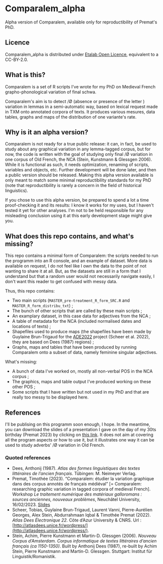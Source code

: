 # Comparalem_alpha
  Alpha version of Comparalem, available only for reproductibility of Premat's PhD.
  
## Licence
Comparalem_alpha is distributed under [Etalab Open Licence](https://www.etalab.gouv.fr/licence-ouverte-open-licence/), equivalent to a CC-BY-2.0.

## What is this?
  Comparalem is a set of R scripts I've wrote for my PhD on Medieval French grapho-phonological variation of final schwa.
  
  Comparalem's aim is to detect <e>/Ø (absence or presence of the letter <e>) variation in lemmas in a semi-automatic way, based on lexical request made in TXM onto annotated corpora of texts. It produces various mesures, data tables, graphs and maps of the distribution of one variante's rate.
  
## Why is it an alpha version?
  Comparalem is not ready for a true public release: it can, in fact, be used to study about any graphical variation in any lemma-tagged corpus, but for now, the code is written with the goal of studying only final <e>/Ø variation in one corpus of Old French, the NCA (Stein, Kunstmann & Glessgen 2006). While it is functional as such, it needs optimization, renaming of scripts, variables and objects, etc. Further development will be done later, and then a public version should be released. Making this alpha version available is only meant to match some minimal reproductibility standards for my PhD (note that reproductibility is rarely a concern in the field of historical linguistics).
  
  If you chose to use this alpha version, be prepared to spend a lot a time proof-checking it and its results: I know it works for my uses, but I haven't tested it yet for other analyses. I'm not to be held responsible for any misleading conclusion using it at this early development stage might give you.
  
## What does this repo contains, and what's missing?
  This repo contains a minimal form of Comparalem: the scripts needed to run the programm into an R console, and an example of dataset. More data is available on request, I do not feel like I own the data to the point of not wanting to share it at all. But, as the datasets are still in a form that I understand but that a random user would not necessarily navigate easily, I don't want this reader to get confused with messy data.
  
  Thus, this repo contains:
  - Two main scripts (`MASTER_pre-treatment_R_form_SRC.R` and `MASTER_R_form_distribu_txt`) ;
  - The bunch of other scripts that are called by these main scripts ;
  - An examplary dataset, in this case data for adjectives from the NCA ;
  - A table of metadata for the NCA (included normalised dates and locations of texts) ;
  - Shapefiles used to produce maps (the shapefiles have been made by Guylaine Brun-Trigaud for the [ADE2022](http://atlasdees.unice.fr/wordpress/) project (Scheer et al. 2022), they are based on Dees (1987) regions) ;
  - Graphs, maps and tables that have been produced by running Comparalem onto a subset of data, namely feminine singular adjectives.
  
  What's missing:
  - A bunch of data I've worked on, mostly all non-verbal POS in the NCA corpus ;
  - The graphics, maps and table output I've produced working on these other POS ;
  - Some scripts that I have written but not used in my PhD and that are really too messy to be displayed here.
  
## References
I'll be publising on this programm soon enough, I hope. In the meantime, you can download the slides of a presentation I gave on the day of my 30ts birthday (Premat 2023) by clicking on [this link](https://phonodiachro.hypotheses.org/files/2023/02/Premat_Comparalem_Neuchatel_2023_compressed.pdf). It does not aim at covering all the program aspects or how to use it, but it illustrates one way it can be used to study adverbs' <e>/Ø variation in Old French.
  
### Quoted references
  - Dees, Anthonij (1987). _Atlas des formes linguistiques des textes littéraires de l’ancien français_. Tübingen: M. Neimeyer Verlag.
  - Premat, Timothée (2023). “Comparalem: étudier la variation graphique dans des corpus annotés de français médiéval” [= Comparalem: researching graphic variation in tagged corpora of medieval French]. Workshop _Le traitement numérique des matériaux galloromans : sources anciennes, nouveaux problèmes_, Neuchâtel University, 16/02/2023. [Slides](https://phonodiachro.hypotheses.org/files/2023/02/Premat_Comparalem_Neuchatel_2023_compressed.pdf)
  - Scheer, Tobias, Guylaine Brun-Trigaud, Laurent Vanni, Pierre-Aurélien Georges, Alex Stein, Abdurrahmaan
Iqbal & Timothée Premat (2022). _Atlas Dees Électronique 22._ Côte d’Azur University & CNRS.
Url : [http://atlasdees.unice.fr/wordpress/](http://atlasdees.unice.fr/wordpress/).
  - Stein, Achim, Pierre Kunstmann et Martin-D. Glessgen (2006). _Nouveau Corpus d’Amsterdam. Corpus informatique
de textes littéraires d’ancien français (ca 1150-1350)_. Built by Anthonij Dees (1987), re-built by
Achim Stein, Pierre Kunstmann and Martin-D. Glessgen. Stuttgart: Institut für Linguistik/Romanistik.

